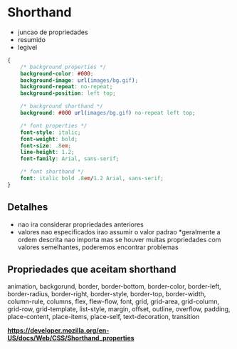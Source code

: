 # Shorthand

* juncao de propriedades
* resumido
* legivel

```css
{
    /* background properties */
    background-color: #000;
    background-image: url(images/bg.gif);
    background-repeat: no-repeat;
    background-position: left top;

    /* background shorthand */
    background: #000 url(images/bg.gif) no-repeat left top;

    /* font properties */
    font-style: italic;
    font-weight: bold;
    font-size: .8em;
    line-height: 1.2;
    font-family: Arial, sans-serif;

    /* font shorthand */
    font: italic bold .8em/1.2 Arial, sans-serif;
}

```

## Detalhes

* nao ira considerar propriedades anteriores
* valores nao especificados irao assumir o valor padrao
*geralmente a ordem descrita nao importa mas se houver muitas propriedades com valores semelhantes, poderemos encontrar problemas

## Propriedades que aceitam shorthand

animation, backgorund, border, border-bottom, border-color, border-left, border-radius, border-right, border-style, border-top, border-width, column-rule, columns, flex, flew-flow, font, grid, grid-area, grid-column, grid-row, grid-template, list-style, margin, offset, outline, overflow, padding, place-content, place-items, place-self, text-decoration, transition

**https://developer.mozilla.org/en-US/docs/Web/CSS/Shorthand_properties**

